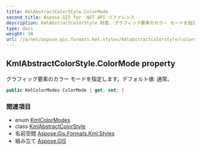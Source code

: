 ```yaml
---
title: KmlAbstractColorStyle.ColorMode
second_title: Aspose.GIS for .NET API リファレンス
description: KmlAbstractColorStyle 財産. グラフィック要素のカラー モードを指定しますデフォルト値 通常
type: docs
weight: 30
url: /ja/net/aspose.gis.formats.kml.styles/kmlabstractcolorstyle/colormode/
---
```

## KmlAbstractColorStyle.ColorMode property

グラフィック要素のカラー モードを指定します。デフォルト値: 通常。

```csharp
public KmlColorModes ColorMode { get; set; }
```

### 関連項目

* enum [KmlColorModes](../../kmlcolormodes/)
* class [KmlAbstractColorStyle](../)
* 名前空間 [Aspose.Gis.Formats.Kml.Styles](../../kmlabstractcolorstyle/)
* 組み立て [Aspose.GIS](../../../)


